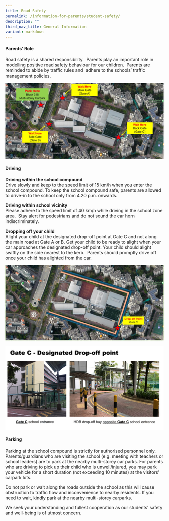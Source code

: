 ```yaml
---
title: Road Safety
permalink: /information-for-parents/student-safety/
description: ""
third_nav_title: General Information
variant: markdown
---
```

#### Parents' Role
Road safety is a shared responsibility.&nbsp; Parents play an important role in modelling positive road safety behaviour for our children.&nbsp; Parents are reminded to abide by traffic rules and&nbsp; adhere to the schools’ traffic management policies.

![](/images/OUR%20SCHOOL/Schoolmap03.jpg)


#### Driving

**Driving within the school compound**<br>
Drive slowly and keep to the speed limit of 15 km/h when you enter the school compound. To keep the school compound safe, parents are allowed to drive-in to the school only from 4.20 p.m. onwards.

**Driving within school vicinity**<br>
Please adhere to the speed limit of 40 km/h while driving in the school zone area.&nbsp; Stay alert for pedestrians and do not sound the car horn indiscriminately.

**Dropping off your&nbsp;child**<br>
Alight your child at the designated drop-off point at Gate C and not along the main road at Gate A or B. Get your child to be ready to alight when your car approaches the designated drop-off point. Your child should alight swiftly on the side nearest to the kerb.&nbsp; Parents should promptly drive off once your child has alighted from the car.

![](/images/OUR%20SCHOOL/Schoolmap02.jpg)

![](/images/OUR%20SCHOOL/Schoolmap04.jpg)

#### Parking

Parking at the school compound is strictly for authorised personnel only.&nbsp; Parents/guardians who are visiting the school (e.g. meeting with teachers or school leaders) are to park at the nearby multi-storey car parks. For parents who are driving to pick up their child who is unwell/injured, you may park your vehicle for a short duration (not exceeding 10 minutes) at the visitors’ carpark lots.

Do not park or wait along the roads outside the school as this will cause obstruction to traffic flow and inconvenience to nearby residents. If you need to wait, kindly park at the nearby multi-storey carparks.

We seek your understanding and fullest cooperation as our students’ safety and well-being is of utmost concern.